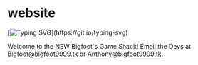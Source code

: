 # website
[![Typing SVG](https://readme-typing-svg.herokuapp.com?center=true&vCenter=true&lines=Bigfoot's+Game+Shack;Created+by+Bigfoot9999+%26+Mr.+Boss;The+best+arcade+%26+action+games!)](https://git.io/typing-svg)

Welcome to the NEW Bigfoot's Game Shack! Email the Devs at Bigfoot@bigfoot9999.tk or Anthony@bigfoot9999.tk.

